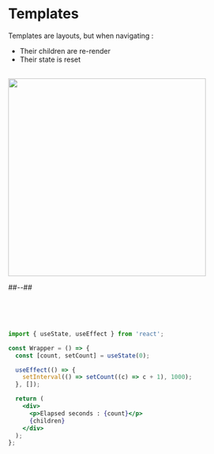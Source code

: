<!-- .slide: class="two-column with-code title-margin-sm" -->

<style>
  .template-schema-img {
    width: 400px;
    height: auto;
    display: block;
    margin-top: 30px!important;
  }
</style>

# Templates

Templates are layouts, but when navigating :

- Their children are re-render
- Their state is reset

<img src="./assets/images/02-routing/template-schema.png" class="template-schema-img" />

##--##

<br/> 
<br/>
<br/>

```jsx
import { useState, useEffect } from 'react';

const Wrapper = () => {
  const [count, setCount] = useState(0);

  useEffect(() => {
    setInterval(() => setCount((c) => c + 1), 1000);
  }, []);

  return (
    <div>
      <p>Elapsed seconds : {count}</p>
      {children}
    </div>
  );
};
```
